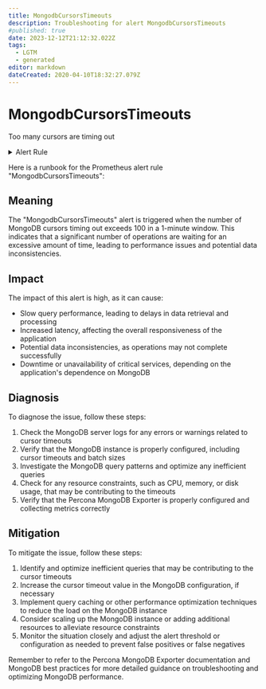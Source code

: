 ```yaml
---
title: MongodbCursorsTimeouts
description: Troubleshooting for alert MongodbCursorsTimeouts
#published: true
date: 2023-12-12T21:12:32.022Z
tags: 
  - LGTM
  - generated
editor: markdown
dateCreated: 2020-04-10T18:32:27.079Z
---
```


# MongodbCursorsTimeouts

Too many cursors are timing out

<details>
  <summary>Alert Rule</summary>

{{% rule "mongodb/percona-mongodb-exporter.yml" "MongodbCursorsTimeouts" %}}

{{% comment %}}

```yaml
alert: MongodbCursorsTimeouts
expr: increase(mongodb_ss_metrics_cursor_timedOut[1m]) > 100
for: 2m
labels:
    severity: warning
annotations:
    summary: MongoDB cursors timeouts (instance {{ $labels.instance }})
    description: |-
        Too many cursors are timing out
          VALUE = {{ $value }}
          LABELS = {{ $labels }}
    runbook: https://github.com/srerun/prometheus-alerts/blob/main/content/runbooks/percona-mongodb-exporter/MongodbCursorsTimeouts.md

```

{{% /comment %}}

</details>


Here is a runbook for the Prometheus alert rule "MongodbCursorsTimeouts":

## Meaning

The "MongodbCursorsTimeouts" alert is triggered when the number of MongoDB cursors timing out exceeds 100 in a 1-minute window. This indicates that a significant number of operations are waiting for an excessive amount of time, leading to performance issues and potential data inconsistencies.

## Impact

The impact of this alert is high, as it can cause:

* Slow query performance, leading to delays in data retrieval and processing
* Increased latency, affecting the overall responsiveness of the application
* Potential data inconsistencies, as operations may not complete successfully
* Downtime or unavailability of critical services, depending on the application's dependence on MongoDB

## Diagnosis

To diagnose the issue, follow these steps:

1. Check the MongoDB server logs for any errors or warnings related to cursor timeouts
2. Verify that the MongoDB instance is properly configured, including cursor timeouts and batch sizes
3. Investigate the MongoDB query patterns and optimize any inefficient queries
4. Check for any resource constraints, such as CPU, memory, or disk usage, that may be contributing to the timeouts
5. Verify that the Percona MongoDB Exporter is properly configured and collecting metrics correctly

## Mitigation

To mitigate the issue, follow these steps:

1. Identify and optimize inefficient queries that may be contributing to the cursor timeouts
2. Increase the cursor timeout value in the MongoDB configuration, if necessary
3. Implement query caching or other performance optimization techniques to reduce the load on the MongoDB instance
4. Consider scaling up the MongoDB instance or adding additional resources to alleviate resource constraints
5. Monitor the situation closely and adjust the alert threshold or configuration as needed to prevent false positives or false negatives

Remember to refer to the Percona MongoDB Exporter documentation and MongoDB best practices for more detailed guidance on troubleshooting and optimizing MongoDB performance.